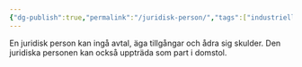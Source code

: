 ```yaml
---
{"dg-publish":true,"permalink":"/juridisk-person/","tags":["industriellekonomi"]}
---
```



En juridisk person kan ingå avtal, äga tillgångar och ådra sig skulder. Den juridiska personen kan också uppträda som part i domstol.